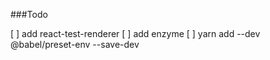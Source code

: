 ###Todo

[ ] add react-test-renderer
[ ] add enzyme
[ ] yarn add --dev @babel/preset-env --save-dev
